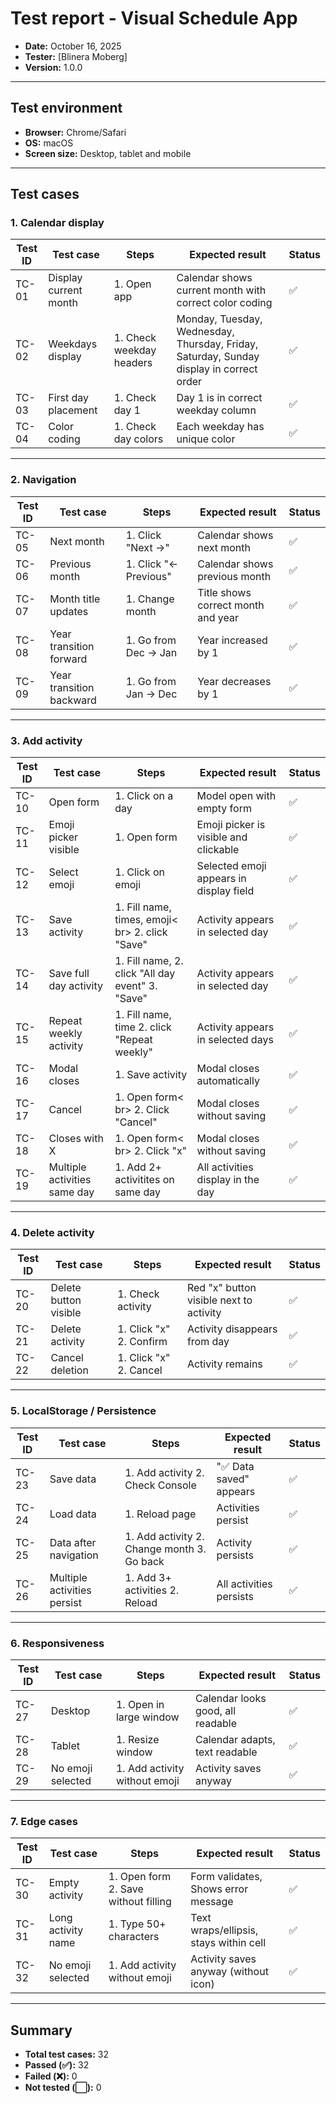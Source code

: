 # Test report - Visual Schedule App

* **Date:** October 16, 2025
* **Tester:** [Blinera Moberg]
* **Version:** 1.0.0

---

## Test environment
* **Browser:** Chrome/Safari
* **OS:** macOS
* **Screen size:** Desktop, tablet and mobile

---

## Test cases

### 1. Calendar display
| Test ID | Test case | Steps | Expected result | Status |
|---------|-----------|-------|-----------------|--------|
| TC-01 | Display current month | 1. Open app | Calendar shows current month with correct color coding | ✅ |
| TC-02 | Weekdays display | 1. Check weekday headers | Monday, Tuesday, Wednesday, Thursday, Friday, Saturday, Sunday display in correct order | ✅ |
|TC-03 | First day placement | 1. Check day 1 | Day 1 is in correct weekday column | ✅ |
| TC-04 | Color coding | 1. Check day colors | Each weekday has unique color | ✅ |

---

### 2. Navigation

| Test ID | Test case | Steps | Expected result | Status |
|---------|-----------|-------|-----------------|--------|
| TC-05 | Next month | 1. Click "Next →" | Calendar shows next month | ✅ |
| TC-06 | Previous month | 1. Click "← Previous" | Calendar shows previous month | ✅ |
| TC-07 | Month title updates | 1. Change month | Title shows correct month and year | ✅ |
| TC-08 | Year transition forward | 1. Go from Dec → Jan | Year increased by 1 | ✅ |
| TC-09 | Year transition backward | 1. Go from Jan → Dec | Year decreases by 1 | ✅ |

---

### 3. Add activity

| Test ID | Test case | Steps | Expected result | Status |
|---------|-----------|-------|-----------------|--------|
| TC-10 | Open form | 1. Click on a day | Model open with empty form | ✅ |
| TC-11 | Emoji picker visible | 1. Open form | Emoji picker is visible and clickable | ✅ |
| TC-12 | Select emoji | 1. Click on emoji | Selected emoji appears in display field | ✅ |
| TC-13 | Save activity | 1. Fill name, times, emoji< br> 2. click "Save" |  Activity appears in selected day | ✅ |
| TC-14 | Save full day activity | 1. Fill name, 2. click "All day event" 3. "Save" | Activity appears in selected day | ✅ |
| TC-15 | Repeat weekly activity | 1. Fill name, time 2. click "Repeat weekly" | Activity appears in selected days | ✅ |
| TC-16 | Modal closes | 1. Save activity | Modal closes automatically | ✅ |
| TC- 17 | Cancel | 1. Open form< br> 2. Click "Cancel" | Modal closes without saving | ✅ |
| TC-18 | Closes with X | 1. Open form< br> 2. Click "x" | Modal closes without saving | ✅ |
| TC-19 | Multiple activities same day | 1. Add 2+ activitites on same day | All activities display in the day | ✅ |

---

### 4. Delete activity

| Test ID | Test case | Steps | Expected result | Status |
|---------|-----------|-------|-----------------|--------|
| TC-20 | Delete button visible | 1. Check activity | Red "x" button visible next to activity | ✅ |
| TC-21 | Delete activity | 1. Click "x" 2. Confirm | Activity disappears from day | ✅ |
| TC-22 | Cancel deletion | 1. Click "x" 2. Cancel | Activity remains | ✅ |

---

### 5. LocalStorage / Persistence

| Test ID | Test case | Steps | Expected result | Status |
|---------|-----------|-------|-----------------|--------|
| TC-23 | Save data | 1. Add activity 2. Check Console | "✅ Data saved" appears | ✅ |
| TC-24 | Load data | 1. Reload page | Activities persist | ✅ |
| TC-25 | Data after navigation | 1. Add activity 2. Change month 3. Go back | Activity persists | ✅ |
| TC-26 | Multiple activities persist | 1. Add 3+ activities 2. Reload | All activities persists | ✅ |

---

### 6. Responsiveness

| Test ID | Test case | Steps | Expected result | Status |
|---------|-----------|-------|-----------------|--------|
| TC-27 | Desktop | 1. Open in large window | Calendar looks good, all readable | ✅ |
| TC-28 | Tablet | 1. Resize window | Calendar adapts, text readable | ✅ |
| TC-29 | No emoji selected | 1. Add activity without emoji | Activity saves anyway | ✅ |

---

### 7. Edge cases

| Test ID | Test case | Steps | Expected result | Status |
|---------|-----------|-------|-----------------|--------|
| TC-30 | Empty activity | 1. Open form 2. Save without filling | Form validates, Shows error message | ✅ |
| TC-31 | Long activity name | 1. Type 50+ characters | Text wraps/ellipsis, stays within cell | ✅ |
| TC-32 | No emoji selected | 1. Add activity without emoji | Activity saves anyway (without icon) | ✅ |

---

## Summary

* **Total test cases:** 32
* **Passed (✅):** 32
* **Failed (❌):** 0
* **Not tested (⬜):** 0
